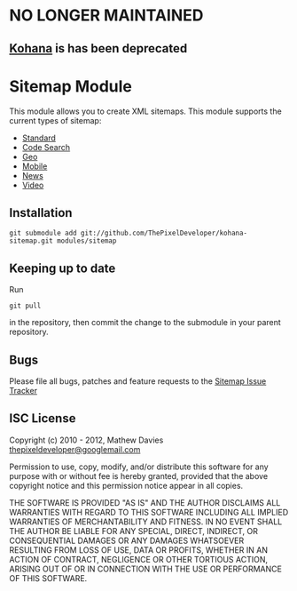 NO LONGER MAINTAINED
====================

[Kohana](http://kohanaframework.org) is has been deprecated
-----

Sitemap Module
==============

This module allows you to create XML sitemaps. This module supports the current types of sitemap:

- [Standard](http://www.sitemaps.org/protocol.php)
- [Code Search](http://www.google.com/support/webmasters/bin/answer.py?answer=75224)
- [Geo](http://www.google.com/support/webmasters/bin/answer.py?answer=94554)
- [Mobile](http://www.google.com/support/webmasters/bin/answer.py?answer=34648)
- [News](http://www.google.com/support/webmasters/bin/answer.py?hl=en&answer=74288)
- [Video](http://www.google.com/support/webmasters/bin/answer.py?answer=80472)

Installation
------------

    git submodule add git://github.com/ThePixelDeveloper/kohana-sitemap.git modules/sitemap

Keeping up to date
-------------------

Run

    git pull

in the repository, then commit the change to the submodule in your parent
repository.


Bugs
----

Please file all bugs, patches and feature requests to the [Sitemap Issue Tracker](http://github.com/ThePixelDeveloper/kohana-sitemap/issues)

ISC License
----

Copyright (c) 2010 - 2012, Mathew Davies <thepixeldeveloper@googlemail.com>

Permission to use, copy, modify, and/or distribute this software for any
purpose with or without fee is hereby granted, provided that the above
copyright notice and this permission notice appear in all copies.

THE SOFTWARE IS PROVIDED "AS IS" AND THE AUTHOR DISCLAIMS ALL WARRANTIES
WITH REGARD TO THIS SOFTWARE INCLUDING ALL IMPLIED WARRANTIES OF
MERCHANTABILITY AND FITNESS. IN NO EVENT SHALL THE AUTHOR BE LIABLE FOR
ANY SPECIAL, DIRECT, INDIRECT, OR CONSEQUENTIAL DAMAGES OR ANY DAMAGES
WHATSOEVER RESULTING FROM LOSS OF USE, DATA OR PROFITS, WHETHER IN AN
ACTION OF CONTRACT, NEGLIGENCE OR OTHER TORTIOUS ACTION, ARISING OUT OF
OR IN CONNECTION WITH THE USE OR PERFORMANCE OF THIS SOFTWARE.
